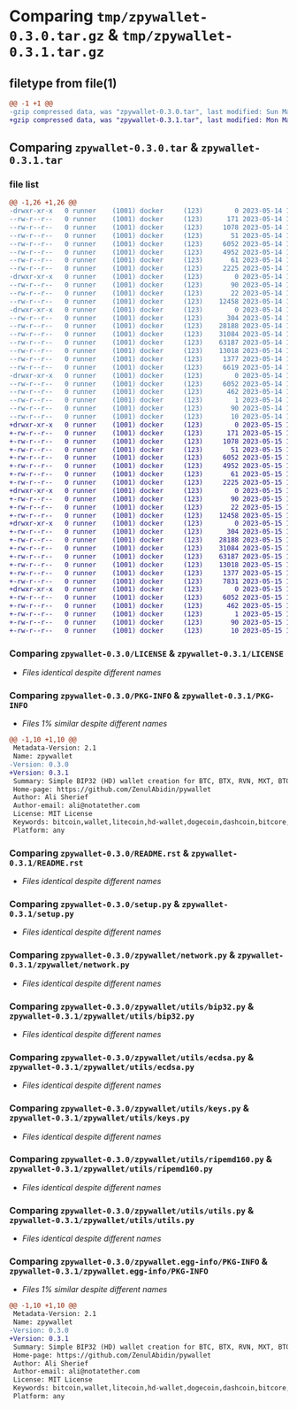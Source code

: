 # Comparing `tmp/zpywallet-0.3.0.tar.gz` & `tmp/zpywallet-0.3.1.tar.gz`

## filetype from file(1)

```diff
@@ -1 +1 @@
-gzip compressed data, was "zpywallet-0.3.0.tar", last modified: Sun May 14 16:58:21 2023, max compression
+gzip compressed data, was "zpywallet-0.3.1.tar", last modified: Mon May 15 10:19:31 2023, max compression
```

## Comparing `zpywallet-0.3.0.tar` & `zpywallet-0.3.1.tar`

### file list

```diff
@@ -1,26 +1,26 @@
-drwxr-xr-x   0 runner    (1001) docker     (123)        0 2023-05-14 16:58:21.690115 zpywallet-0.3.0/
--rw-r--r--   0 runner    (1001) docker     (123)      171 2023-05-14 16:58:10.000000 zpywallet-0.3.0/AUTHORS
--rw-r--r--   0 runner    (1001) docker     (123)     1078 2023-05-14 16:58:10.000000 zpywallet-0.3.0/LICENSE
--rw-r--r--   0 runner    (1001) docker     (123)       51 2023-05-14 16:58:10.000000 zpywallet-0.3.0/MANIFEST.in
--rw-r--r--   0 runner    (1001) docker     (123)     6052 2023-05-14 16:58:21.690115 zpywallet-0.3.0/PKG-INFO
--rw-r--r--   0 runner    (1001) docker     (123)     4952 2023-05-14 16:58:10.000000 zpywallet-0.3.0/README.rst
--rw-r--r--   0 runner    (1001) docker     (123)       61 2023-05-14 16:58:21.690115 zpywallet-0.3.0/setup.cfg
--rw-r--r--   0 runner    (1001) docker     (123)     2225 2023-05-14 16:58:10.000000 zpywallet-0.3.0/setup.py
-drwxr-xr-x   0 runner    (1001) docker     (123)        0 2023-05-14 16:58:21.686115 zpywallet-0.3.0/zpywallet/
--rw-r--r--   0 runner    (1001) docker     (123)       90 2023-05-14 16:58:10.000000 zpywallet-0.3.0/zpywallet/__init__.py
--rw-r--r--   0 runner    (1001) docker     (123)       22 2023-05-14 16:58:10.000000 zpywallet-0.3.0/zpywallet/_version.py
--rw-r--r--   0 runner    (1001) docker     (123)    12458 2023-05-14 16:58:10.000000 zpywallet-0.3.0/zpywallet/network.py
-drwxr-xr-x   0 runner    (1001) docker     (123)        0 2023-05-14 16:58:21.690115 zpywallet-0.3.0/zpywallet/utils/
--rw-r--r--   0 runner    (1001) docker     (123)      304 2023-05-14 16:58:10.000000 zpywallet-0.3.0/zpywallet/utils/__init__.py
--rw-r--r--   0 runner    (1001) docker     (123)    28188 2023-05-14 16:58:10.000000 zpywallet-0.3.0/zpywallet/utils/bip32.py
--rw-r--r--   0 runner    (1001) docker     (123)    31084 2023-05-14 16:58:10.000000 zpywallet-0.3.0/zpywallet/utils/ecdsa.py
--rw-r--r--   0 runner    (1001) docker     (123)    63187 2023-05-14 16:58:10.000000 zpywallet-0.3.0/zpywallet/utils/keys.py
--rw-r--r--   0 runner    (1001) docker     (123)    13018 2023-05-14 16:58:10.000000 zpywallet-0.3.0/zpywallet/utils/ripemd160.py
--rw-r--r--   0 runner    (1001) docker     (123)     1377 2023-05-14 16:58:10.000000 zpywallet-0.3.0/zpywallet/utils/utils.py
--rw-r--r--   0 runner    (1001) docker     (123)     6619 2023-05-14 16:58:10.000000 zpywallet-0.3.0/zpywallet/wallet.py
-drwxr-xr-x   0 runner    (1001) docker     (123)        0 2023-05-14 16:58:21.686115 zpywallet-0.3.0/zpywallet.egg-info/
--rw-r--r--   0 runner    (1001) docker     (123)     6052 2023-05-14 16:58:21.000000 zpywallet-0.3.0/zpywallet.egg-info/PKG-INFO
--rw-r--r--   0 runner    (1001) docker     (123)      462 2023-05-14 16:58:21.000000 zpywallet-0.3.0/zpywallet.egg-info/SOURCES.txt
--rw-r--r--   0 runner    (1001) docker     (123)        1 2023-05-14 16:58:21.000000 zpywallet-0.3.0/zpywallet.egg-info/dependency_links.txt
--rw-r--r--   0 runner    (1001) docker     (123)       90 2023-05-14 16:58:21.000000 zpywallet-0.3.0/zpywallet.egg-info/requires.txt
--rw-r--r--   0 runner    (1001) docker     (123)       10 2023-05-14 16:58:21.000000 zpywallet-0.3.0/zpywallet.egg-info/top_level.txt
+drwxr-xr-x   0 runner    (1001) docker     (123)        0 2023-05-15 10:19:31.172811 zpywallet-0.3.1/
+-rw-r--r--   0 runner    (1001) docker     (123)      171 2023-05-15 10:19:18.000000 zpywallet-0.3.1/AUTHORS
+-rw-r--r--   0 runner    (1001) docker     (123)     1078 2023-05-15 10:19:18.000000 zpywallet-0.3.1/LICENSE
+-rw-r--r--   0 runner    (1001) docker     (123)       51 2023-05-15 10:19:18.000000 zpywallet-0.3.1/MANIFEST.in
+-rw-r--r--   0 runner    (1001) docker     (123)     6052 2023-05-15 10:19:31.172811 zpywallet-0.3.1/PKG-INFO
+-rw-r--r--   0 runner    (1001) docker     (123)     4952 2023-05-15 10:19:18.000000 zpywallet-0.3.1/README.rst
+-rw-r--r--   0 runner    (1001) docker     (123)       61 2023-05-15 10:19:31.172811 zpywallet-0.3.1/setup.cfg
+-rw-r--r--   0 runner    (1001) docker     (123)     2225 2023-05-15 10:19:18.000000 zpywallet-0.3.1/setup.py
+drwxr-xr-x   0 runner    (1001) docker     (123)        0 2023-05-15 10:19:31.168811 zpywallet-0.3.1/zpywallet/
+-rw-r--r--   0 runner    (1001) docker     (123)       90 2023-05-15 10:19:18.000000 zpywallet-0.3.1/zpywallet/__init__.py
+-rw-r--r--   0 runner    (1001) docker     (123)       22 2023-05-15 10:19:18.000000 zpywallet-0.3.1/zpywallet/_version.py
+-rw-r--r--   0 runner    (1001) docker     (123)    12458 2023-05-15 10:19:18.000000 zpywallet-0.3.1/zpywallet/network.py
+drwxr-xr-x   0 runner    (1001) docker     (123)        0 2023-05-15 10:19:31.172811 zpywallet-0.3.1/zpywallet/utils/
+-rw-r--r--   0 runner    (1001) docker     (123)      304 2023-05-15 10:19:18.000000 zpywallet-0.3.1/zpywallet/utils/__init__.py
+-rw-r--r--   0 runner    (1001) docker     (123)    28188 2023-05-15 10:19:18.000000 zpywallet-0.3.1/zpywallet/utils/bip32.py
+-rw-r--r--   0 runner    (1001) docker     (123)    31084 2023-05-15 10:19:18.000000 zpywallet-0.3.1/zpywallet/utils/ecdsa.py
+-rw-r--r--   0 runner    (1001) docker     (123)    63187 2023-05-15 10:19:18.000000 zpywallet-0.3.1/zpywallet/utils/keys.py
+-rw-r--r--   0 runner    (1001) docker     (123)    13018 2023-05-15 10:19:18.000000 zpywallet-0.3.1/zpywallet/utils/ripemd160.py
+-rw-r--r--   0 runner    (1001) docker     (123)     1377 2023-05-15 10:19:18.000000 zpywallet-0.3.1/zpywallet/utils/utils.py
+-rw-r--r--   0 runner    (1001) docker     (123)     7831 2023-05-15 10:19:18.000000 zpywallet-0.3.1/zpywallet/wallet.py
+drwxr-xr-x   0 runner    (1001) docker     (123)        0 2023-05-15 10:19:31.168811 zpywallet-0.3.1/zpywallet.egg-info/
+-rw-r--r--   0 runner    (1001) docker     (123)     6052 2023-05-15 10:19:31.000000 zpywallet-0.3.1/zpywallet.egg-info/PKG-INFO
+-rw-r--r--   0 runner    (1001) docker     (123)      462 2023-05-15 10:19:31.000000 zpywallet-0.3.1/zpywallet.egg-info/SOURCES.txt
+-rw-r--r--   0 runner    (1001) docker     (123)        1 2023-05-15 10:19:31.000000 zpywallet-0.3.1/zpywallet.egg-info/dependency_links.txt
+-rw-r--r--   0 runner    (1001) docker     (123)       90 2023-05-15 10:19:31.000000 zpywallet-0.3.1/zpywallet.egg-info/requires.txt
+-rw-r--r--   0 runner    (1001) docker     (123)       10 2023-05-15 10:19:31.000000 zpywallet-0.3.1/zpywallet.egg-info/top_level.txt
```

### Comparing `zpywallet-0.3.0/LICENSE` & `zpywallet-0.3.1/LICENSE`

 * *Files identical despite different names*

### Comparing `zpywallet-0.3.0/PKG-INFO` & `zpywallet-0.3.1/PKG-INFO`

 * *Files 1% similar despite different names*

```diff
@@ -1,10 +1,10 @@
 Metadata-Version: 2.1
 Name: zpywallet
-Version: 0.3.0
+Version: 0.3.1
 Summary: Simple BIP32 (HD) wallet creation for BTC, BTX, RVN, MXT, BTG, BCH, LTC, DASH, USDT, QTUM and DOGE
 Home-page: https://github.com/ZenulAbidin/pywallet
 Author: Ali Sherief
 Author-email: ali@notatether.com
 License: MIT License
 Keywords: bitcoin,wallet,litecoin,hd-wallet,dogecoin,dashcoin,bitcore,qtum,ravencoin,martexcoin,address,crypto,python
 Platform: any
```

### Comparing `zpywallet-0.3.0/README.rst` & `zpywallet-0.3.1/README.rst`

 * *Files identical despite different names*

### Comparing `zpywallet-0.3.0/setup.py` & `zpywallet-0.3.1/setup.py`

 * *Files identical despite different names*

### Comparing `zpywallet-0.3.0/zpywallet/network.py` & `zpywallet-0.3.1/zpywallet/network.py`

 * *Files identical despite different names*

### Comparing `zpywallet-0.3.0/zpywallet/utils/bip32.py` & `zpywallet-0.3.1/zpywallet/utils/bip32.py`

 * *Files identical despite different names*

### Comparing `zpywallet-0.3.0/zpywallet/utils/ecdsa.py` & `zpywallet-0.3.1/zpywallet/utils/ecdsa.py`

 * *Files identical despite different names*

### Comparing `zpywallet-0.3.0/zpywallet/utils/keys.py` & `zpywallet-0.3.1/zpywallet/utils/keys.py`

 * *Files identical despite different names*

### Comparing `zpywallet-0.3.0/zpywallet/utils/ripemd160.py` & `zpywallet-0.3.1/zpywallet/utils/ripemd160.py`

 * *Files identical despite different names*

### Comparing `zpywallet-0.3.0/zpywallet/utils/utils.py` & `zpywallet-0.3.1/zpywallet/utils/utils.py`

 * *Files identical despite different names*

### Comparing `zpywallet-0.3.0/zpywallet.egg-info/PKG-INFO` & `zpywallet-0.3.1/zpywallet.egg-info/PKG-INFO`

 * *Files 1% similar despite different names*

```diff
@@ -1,10 +1,10 @@
 Metadata-Version: 2.1
 Name: zpywallet
-Version: 0.3.0
+Version: 0.3.1
 Summary: Simple BIP32 (HD) wallet creation for BTC, BTX, RVN, MXT, BTG, BCH, LTC, DASH, USDT, QTUM and DOGE
 Home-page: https://github.com/ZenulAbidin/pywallet
 Author: Ali Sherief
 Author-email: ali@notatether.com
 License: MIT License
 Keywords: bitcoin,wallet,litecoin,hd-wallet,dogecoin,dashcoin,bitcore,qtum,ravencoin,martexcoin,address,crypto,python
 Platform: any
```

